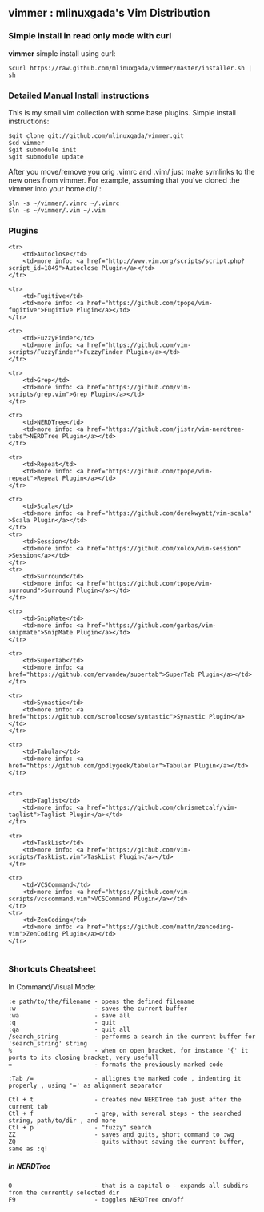 <h2>vimmer : mlinuxgada's Vim Distribution</h2>

<h3>Simple install in read only mode with curl</h3>

<p><b>vimmer</b> simple install using curl: </p>

	$curl https://raw.github.com/mlinuxgada/vimmer/master/installer.sh | sh

<h3>Detailed Manual Install instructions</h3>

<p>This is my small vim collection with some base plugins. Simple install instructions:</p>

	$git clone git://github.com/mlinuxgada/vimmer.git 
	$cd vimmer 
	$git submodule init 
	$git submodule update 

<p>After you move/remove you orig .vimrc and .vim/ just make symlinks to the new ones from vimmer. For example, assuming that you've cloned the vimmer into your home dir/ : </p>

	$ln -s ~/vimmer/.vimrc ~/.vimrc 
	$ln -s ~/vimmer/.vim ~/.vim 


<h3>Plugins</h3>

<table>

	<tr>
		<td>Autoclose</td>
		<td>more info: <a href="http://www.vim.org/scripts/script.php?script_id=1849">Autoclose Plugin</a></td>
	</tr>

	<tr>
		<td>Fugitive</td>
		<td>more info: <a href="https://github.com/tpope/vim-fugitive">Fugitive Plugin</a></td>
	</tr>

	<tr>
		<td>FuzzyFinder</td>
		<td>more info: <a href="https://github.com/vim-scripts/FuzzyFinder">FuzzyFinder Plugin</a></td>
	</tr>

	<tr>
		<td>Grep</td>
		<td>more info: <a href="https://github.com/vim-scripts/grep.vim">Grep Plugin</a></td>
	</tr>

	<tr>
		<td>NERDTree</td>
		<td>more info: <a href="https://github.com/jistr/vim-nerdtree-tabs">NERDTree Plugin</a></td>
	</tr>

	<tr>
		<td>Repeat</td>
		<td>more info: <a href="https://github.com/tpope/vim-repeat">Repeat Plugin</a></td>
	</tr>

	<tr>
		<td>Scala</td>
		<td>more info: <a href="https://github.com/derekwyatt/vim-scala" >Scala Plugin</a></td>
	</tr>
	<tr>
		<td>Session</td>
		<td>more info: <a href="https://github.com/xolox/vim-session" >Session</a></td>
	</tr>
	<tr>
		<td>Surround</td>
		<td>more info: <a href="https://github.com/tpope/vim-surround">Surround Plugin</a></td>
	</tr>

	<tr>
		<td>SnipMate</td>
		<td>more info: <a href="https://github.com/garbas/vim-snipmate">SnipMate Plugin</a></td>
	</tr>

	<tr>
		<td>SuperTab</td>
		<td>more info: <a href="https://github.com/ervandew/supertab">SuperTab Plugin</a></td>
	</tr>

	<tr>
		<td>Synastic</td>
		<td>more info: <a href="https://github.com/scrooloose/syntastic">Synastic Plugin</a></td>
	</tr>

	<tr>
		<td>Tabular</td>
		<td>more info: <a href="https://github.com/godlygeek/tabular">Tabular Plugin</a></td>
	</tr>


	<tr>
		<td>Taglist</td>
		<td>more info: <a href="https://github.com/chrismetcalf/vim-taglist">Taglist Plugin</a></td>
	</tr>

	<tr>
		<td>TaskList</td>
		<td>more info: <a href="https://github.com/vim-scripts/TaskList.vim">TaskList Plugin</a></td>
	</tr>

	<tr>
		<td>VCSCommand</td>
		<td>more info: <a href="https://github.com/vim-scripts/vcscommand.vim">VCSCommand Plugin</a></td>
	</tr>
	<tr>
		<td>ZenCoding</td>
		<td>more info: <a href="https://github.com/mattn/zencoding-vim">ZenCoding Plugin</a></td>
	</tr>


</table>

<h3>Shortcuts Cheatsheet</h3>

In Command/Visual Mode:

	:e path/to/the/filename - opens the defined filename
	:w                      - saves the current buffer
	:wa                     - save all
	:q                      - quit
	:qa                     - quit all
	/search_string          - performs a search in the current buffer for 'search_string' string
	%                       - when on open bracket, for instance '{' it ports to its closing bracket, very usefull
	=                       - formats the previously marked code

	:Tab /=                 - allignes the marked code , indenting it properly , using '=' as alignment separator

	Ctl + t                 - creates new NERDTree tab just after the current tab
	Ctl + f                 - grep, with several steps - the searched string, path/to/dir , and more
	Ctl + p                 - "fuzzy" search
	ZZ                      - saves and quits, short command to :wq
	ZQ                      - quits without saving the current buffer, same as :q!

<h5>In NERDTree</h5>

	O                       - that is a capital o - expands all subdirs from the currently selected dir
	F9                      - toggles NERDTree on/off
